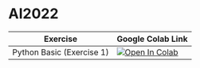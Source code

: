 # AI2022
| Exercise | Google Colab Link   |
|---|---|
|  Python Basic (Exercise 1) |[![Open In Colab](https://colab.research.google.com/assets/colab-badge.svg)](https://colab.research.google.com/github/vohuynhquangnguyen/AI2022/blob/main/quang-nguyen_vo-huynh_assignment_1.ipynb)    |


